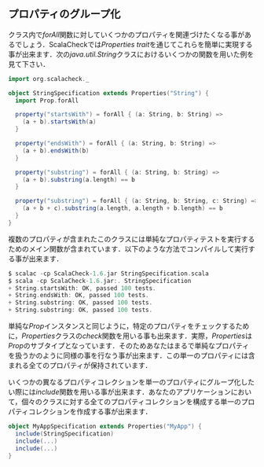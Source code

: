 ## プロパティのグループ化

クラス内で*forAll*関数に対していくつかのプロパティを関連づけたくなる事があるでしょう．ScalaCheckでは*Properties trait*を通じてこれらを簡単に実現する事が出来ます．次の*java.util.String*クラスにおけるいくつかの関数を用いた例を見て下さい．

<!-- Often you want to specify several related properties, perhaps for all methods in a class. ScalaCheck provides a simple way of doing this, through the Properties trait. Look at the following specifications of some of the methods in the java.util.String class: -->

```scala
import org.scalacheck._

object StringSpecification extends Properties("String") {
  import Prop.forAll

  property("startsWith") = forAll { (a: String, b: String) =>
    (a + b).startsWith(a)
  }

  property("endsWith") = forAll { (a: String, b: String) =>
    (a + b).endsWith(b)
  }

  property("substring") = forAll { (a: String, b: String) =>
    (a + b).substring(a.length) == b
  }

  property("substring") = forAll { (a: String, b: String, c: String) =>
    (a + b + c).substring(a.length, a.length + b.length) == b
  }
}
```

複数のプロパティが含まれたこのクラスには単純なプロパティテストを実行するためのメイン関数が含まれています．以下のような方法でコンパイルして実行する事が出来ます．

<!-- The Properties class contains a main method that can be used for simple execution of the property tests. Compile and run the tests in the following way: -->

```scala
$ scalac -cp ScalaCheck-1.6.jar StringSpecification.scala
$ scala -cp ScalaCheck-1.6.jar:. StringSpecification
+ String.startsWith: OK, passed 100 tests.
+ String.endsWith: OK, passed 100 tests.
+ String.substring: OK, passed 100 tests.
+ String.substring: OK, passed 100 tests.
```

単純な*Prop*インスタンスと同じように，特定のプロパティをチェックするために，*Properties*クラスの*check*関数を用いる事も出来ます．実際，*Properties*は*Prop*のサブタイプとなっています．そのためあなたはまるで単純なプロパティを扱うかのように同様の事を行なう事が出来ます．この単一のプロパティには含まれる全てのプロパティが保持されています．

<!-- You can also use the check method of the Properties class to check all specified properties, just like for simple Prop instances. In fact, Properties is a subtype of Prop, so you can use it just as if it was a single property. That single property holds if and only if all of the contained properties hold. -->

いくつかの異なるプロパティコレクションを単一のプロパティにグループ化したい際には*include*関数を用いる事が出来ます．あなたのアプリケーションにおいて，個々のクラスに対する全てのプロパティコレクションを構成する単一のプロパティコレクションを作成する事が出来ます．

<!-- There is a Properties.include method you can use if you want to group several different property collections into a single one. You could for example create one property collection for your application that consists of all the property collections of your individual classes: -->

```scala
object MyAppSpecification extends Properties("MyApp") {
  include(StringSpecification)
  include(...)
  include(...)
}
```

